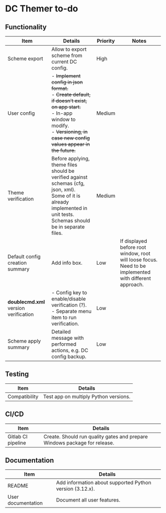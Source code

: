 # DC Themer to-do

## Functionality

| Item | Details | Priority | Notes |
|---|---|---|---|
| Scheme export | Allow to export scheme from current DC config. | High ||
| User config | - ~~Implement config in json format.~~<br>- ~~Create default, if doesn't exist, on app start.~~<br>- In-app window to modify.<br>- ~~Versioning, in case new config values appear in the future.~~ | Medium ||
| Theme verification | Before applying, theme files should be verified against schemas (cfg, json, xml).<br>Some of it is already implemented in unit tests.<br>Schemas should be in separate files. | Medium ||
| Default config creation summary | Add info box. | Low | If displayed before root window, root will loose focus. Need to be implemented with different approach. |
| **doublecmd.xml** version verification | - Config key to enable/disable verification (?).<br>- Separate menu item to run verification. | Low ||
| Scheme apply summary | Detailed message with performed actions, e.g. DC config backup. | Low ||

## Testing

| Item | Details |
| --- | --- |
| Compatibility | Test app on multiply Python versions. |

## CI/CD

| Item | Details |
| --- | --- |
| Gitlab CI pipeline | Create. Should run quality gates and prepare Windows package for release. |

## Documentation

| Item | Details |
| --- | --- |
| README | Add information about supported Python version (3.12.x). |
| User documentation | Document all user features. |